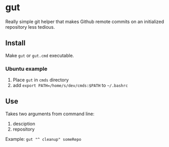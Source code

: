 gut
===

Really simple git helper that makes Github remote commits on an initialized repository less tedious.

## Install

Make `gut` or `gut.cmd` executable. 

### Ubuntu example

1. Place `gut` in `cmds` directory
2. add `export PATH=/home/s/dev/cmds:$PATH` to `~/.bashrc`


## Use
Takes two arguments from command line:

1. desciption
2. repository

Example: `gut "^ cleanup" someRepo`

